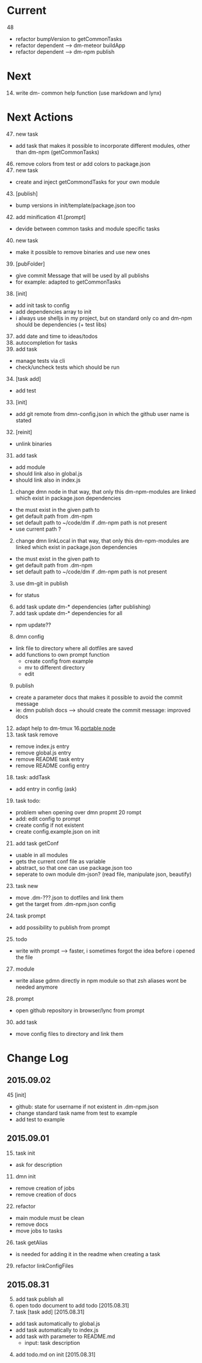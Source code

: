 Current
====================
48
  * refactor bumpVersion to getCommonTasks
  * refactor dependent --> dm-meteor buildApp
  * refactor dependent --> dm-npm publish

Next 
====================
14. write dm- common help function (use markdown and lynx)

Next Actions
====================
47. new task
  * add task that makes it possible to incorporate different modules, other than
    dm-npm (getCommonTasks)
46. remove colors from test or add colors to package.json
44. new task
  * create and inject getCommondTasks for your own module
43. [publish]
  * bump versions in init/template/package.json too
42. add minification
41.[prompt]
  * devide between common tasks and module specific tasks
40. new task
  * make it possible to remove binaries and use new ones
39. [pubFolder]
  * give commit Message that will be used by all publishs
  * for example: adapted to getCommonTasks
38. [init]
  * add init task to config
  * add dependencies array to init
  * i always use shelljs in my project, but on standard only co and dm-npm should be dependencies (+ test libs)
37. add date and time to ideas/todos
36. autocompletion for tasks
35. add task
  * manage tests via cli
  * check/uncheck tests which should be run
34. [task add]
  * add test
33. [init]
  * add git remote from dmn-config.json in which the github user name is stated
32. [reinit]
  * unlink binaries
31. add task
  * add module
  * should link also in global.js
  * should link also in index.js
1. change dmn node in that way, that only this dm-npm-modules are linked which exist in package.json dependencies
  - the must exist in the given path to
  - get default path from .dm-npm
  - set default path to ~/code/dm if .dm-npm path is not present
  - use current path ?
2. change dmn linkLocal in that way, that only this dm-npm-modules are linked which exist in package.json dependencies
  - the must exist in the given path to
  - get default path from .dm-npm
  - set default path to ~/code/dm if .dm-npm path is not present
3. use dm-git in publish
  - for status
6. add task update dm-* dependencies (after publishing)
7. add task update dm-* dependencies for all
- npm update??
8. dmn config
- link file to directory where all dotfiles are saved
- add functions to own prompt function
  - create config from example
  - mv to different directory
  - edit
9. publish
- create a parameter docs that makes it possible to avoid the commit message
- ie: dmn publish docs --> should create the commit message: improved docs
12. adapt help to dm-tmux
16.[portable node](https://gist.github.com/domenic/2790533)
17. task task remove
- remove index.js entry
- remove global.js entry
- remove README task entry
- remove README config entry
18. task: addTask
- add entry in config (ask)
19. task todo:
- problem when opening over dmn propmt
20 rompt
- add: edit config to prompt
- create config if not existent
- create config.example.json on init
21. add task getConf
- usable in all modules
- gets the current conf file as variable
- abstract, so that one can use package.json too
- seperate to own module dm-json? (read file, manipulate json, beautify)
23. task new
- move .dm-???.json to dotfiles and link them
- get the target from .dm-npm.json config
24. task prompt
- add possibility to publish from prompt
25. todo
- write with prompt --> faster, i sometimes forgot the idea before i opened the file
27. module
- write aliase gdmn directly in npm module so that zsh aliases wont be needed anymore
28. prompt
- open github repository in browser/lync from prompt
30. add task
- move config files to directory and link them

Change Log
====================

2015.09.02
--------------------
45 [init]
- github: state for username if not existent in .dm-npm.json
- change standard task name from test to example
- add test to example

2015.09.01
--------------------
15. task init
- ask for description
11. dmn init
* remove creation of jobs
* remove creation of docs
22. refactor
- main module must be clean 
- remove docs
- move jobs to tasks
26. task getAlias
- is needed for adding it in the readme when creating a task
29. refactor linkConfigFiles

2015.08.31
--------------------
5. add task publish all
13. open todo document to add todo [2015.08.31]
10. task [task add] [2015.08.31]
* add task automatically to global.js
* add task automatically to index.js
* add task with parameter to README.md
  * input: task description
4. add todo.md on init [2015.08.31]
